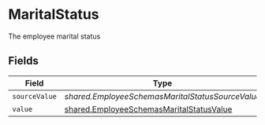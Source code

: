 # MaritalStatus

The employee marital status


## Fields

| Field                                                                                                       | Type                                                                                                        | Required                                                                                                    | Description                                                                                                 |
| ----------------------------------------------------------------------------------------------------------- | ----------------------------------------------------------------------------------------------------------- | ----------------------------------------------------------------------------------------------------------- | ----------------------------------------------------------------------------------------------------------- |
| `sourceValue`                                                                                               | *shared.EmployeeSchemasMaritalStatusSourceValue*                                                            | :heavy_minus_sign:                                                                                          | N/A                                                                                                         |
| `value`                                                                                                     | [shared.EmployeeSchemasMaritalStatusValue](../../../sdk/models/shared/employeeschemasmaritalstatusvalue.md) | :heavy_minus_sign:                                                                                          | N/A                                                                                                         |